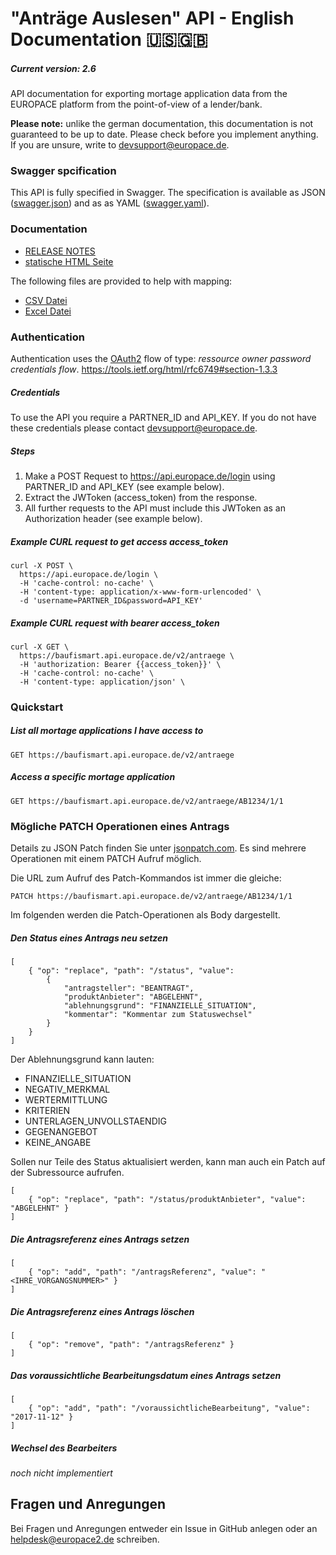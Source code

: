 # "Anträge Auslesen" API - English Documentation 🇺🇸🇬🇧

##### Current version: 2.6

API documentation for exporting mortage application data from the EUROPACE platform from the point-of-view of a lender/bank.

**Please note:** unlike the german documentation, this documentation is not guaranteed to be up to date. Please check before you implement anything. If you are unsure, write to devsupport@europace.de.


### Swagger spcification

This API is fully specified in Swagger. The specification is available as JSON ([swagger.json](swagger.json)) and as as YAML ([swagger.yaml](swagger.yaml)).


### Documentation

 - [RELEASE NOTES](https://github.com/hypoport/antraege-auslesen-api/releases)
 - [statische HTML Seite](http://htmlpreview.github.io?https://raw.githubusercontent.com/hypoport/antraege-auslesen-api/master/Dokumentation/index.html)

The following files are provided to help with mapping:
  - [CSV Datei](https://raw.githubusercontent.com/hypoport/antraege-auslesen-api/master/definitions.csv)
  - [Excel Datei](https://raw.githubusercontent.com/hypoport/antraege-auslesen-api/master/definitions.xls)


### Authentication



Authentication uses the [OAuth2](https://oauth.net/2/) flow of type: *ressource owner password credentials flow*.
https://tools.ietf.org/html/rfc6749#section-1.3.3

##### Credentials
To use the API you require a PARTNER_ID and API_KEY. If you do not have these credentials please contact devsupport@europace.de.


##### Steps
1. Make a POST Request to https://api.europace.de/login using PARTNER_ID and API_KEY (see example below).
2. Extract the JWToken (access_token) from the response.
3. All further requests to the API must include this JWToken as an Authorization header (see example below).

##### Example CURL request to get access access_token

```
curl -X POST \
  https://api.europace.de/login \
  -H 'cache-control: no-cache' \
  -H 'content-type: application/x-www-form-urlencoded' \
  -d 'username=PARTNER_ID&password=API_KEY'
```

##### Example CURL request with bearer access_token

```
curl -X GET \
  https://baufismart.api.europace.de/v2/antraege \
  -H 'authorization: Bearer {{access_token}}' \
  -H 'cache-control: no-cache' \
  -H 'content-type: application/json' \

```

### Quickstart

##### List all mortage applications I have access to

```
GET https://baufismart.api.europace.de/v2/antraege
```

##### Access a specific mortage application

```
GET https://baufismart.api.europace.de/v2/antraege/AB1234/1/1
```

### Mögliche PATCH Operationen eines Antrags

Details zu JSON Patch finden Sie unter [jsonpatch.com](http://jsonpatch.com/).
Es sind mehrere Operationen mit einem PATCH Aufruf möglich.

Die URL zum Aufruf des Patch-Kommandos ist immer die gleiche:
```
PATCH https://baufismart.api.europace.de/v2/antraege/AB1234/1/1
```

Im folgenden werden die Patch-Operationen als Body dargestellt.

##### Den Status eines Antrags neu setzen

```
[
	{ "op": "replace", "path": "/status", "value":
		{
			"antragsteller": "BEANTRAGT",
			"produktAnbieter": "ABGELEHNT",
			"ablehnungsgrund": "FINANZIELLE_SITUATION",
			"kommentar": "Kommentar zum Statuswechsel"
		}
	}
]
```
Der Ablehnungsgrund kann lauten:

* FINANZIELLE_SITUATION
* NEGATIV_MERKMAL
* WERTERMITTLUNG
* KRITERIEN
* UNTERLAGEN_UNVOLLSTAENDIG
* GEGENANGEBOT
* KEINE_ANGABE

Sollen nur Teile des Status aktualisiert werden, kann man auch ein Patch auf der Subressource aufrufen.
```
[
	{ "op": "replace", "path": "/status/produktAnbieter", "value": "ABGELEHNT" }
]
```

##### Die Antragsreferenz eines Antrags setzen

```
[
	{ "op": "add", "path": "/antragsReferenz", "value": "<IHRE_VORGANGSNUMMER>" }
]
```

##### Die Antragsreferenz eines Antrags löschen

```
[
	{ "op": "remove", "path": "/antragsReferenz" }
]
```

##### Das voraussichtliche Bearbeitungsdatum eines Antrags setzen

```
[
	{ "op": "add", "path": "/voraussichtlicheBearbeitung", "value": "2017-11-12" }
]
```
##### Wechsel des Bearbeiters

_noch nicht implementiert_

## Fragen und Anregungen
Bei Fragen und Anregungen entweder ein Issue in GitHub anlegen oder an [helpdesk@europace2.de](mailto:helpdesk@europace2.de) schreiben.
